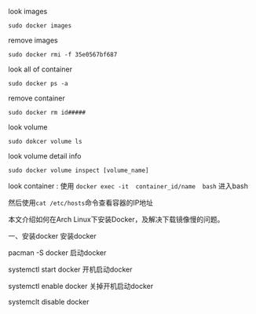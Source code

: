 look images
```
sudo docker images
```

remove images
```
sudo docker rmi -f 35e0567bf687
```

look all of container
```
sudo docker ps -a
```

remove container
```
sudo docker rm id#####
```

look volume
```
sudo dokcer volume ls
```

look volume detail info
```
sudo docker volume inspect [volume_name]
```

look container :
使用 `docker exec -it  container_id/name  bash` 进入bash

然后使用`cat /etc/hosts`命令查看容器的IP地址

 
本文介绍如何在Arch Linux下安装Docker，及解决下载镜像慢的问题。

一、安装docker
安装docker

pacman -S docker
启动docker

systemctl start docker
开机启动docker

systemctl enable docker
关掉开机启动docker

systemclt disable docker
